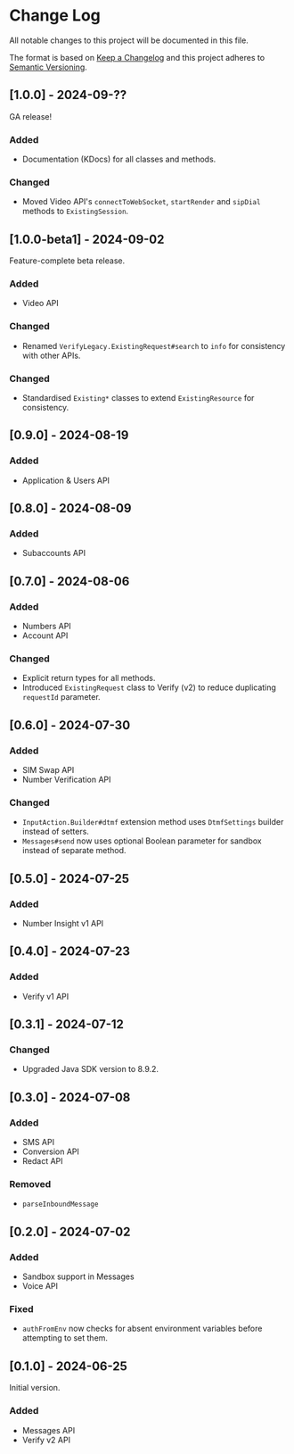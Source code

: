 # Change Log
All notable changes to this project will be documented in this file.

The format is based on [Keep a Changelog](http://keepachangelog.com/)
and this project adheres to [Semantic Versioning](http://semver.org/).

## [1.0.0] - 2024-09-??
GA release!

### Added
- Documentation (KDocs) for all classes and methods.

### Changed
- Moved Video API's `connectToWebSocket`, `startRender` and `sipDial` methods to `ExistingSession`.

## [1.0.0-beta1] - 2024-09-02
Feature-complete beta release.

### Added
- Video API

### Changed
- Renamed `VerifyLegacy.ExistingRequest#search` to `info` for consistency with other APIs.

### Changed
- Standardised `Existing*` classes to extend `ExistingResource` for consistency.

## [0.9.0] - 2024-08-19

### Added
- Application & Users API

## [0.8.0] - 2024-08-09

### Added
- Subaccounts API

## [0.7.0] - 2024-08-06

### Added
- Numbers API
- Account API

### Changed
- Explicit return types for all methods.
- Introduced `ExistingRequest` class to Verify (v2) to reduce duplicating `requestId` parameter.

## [0.6.0] - 2024-07-30

### Added
- SIM Swap API
- Number Verification API

### Changed
- `InputAction.Builder#dtmf` extension method uses `DtmfSettings` builder instead of setters.
- `Messages#send` now uses optional Boolean parameter for sandbox instead of separate method.

## [0.5.0] - 2024-07-25

### Added
- Number Insight v1 API

## [0.4.0] - 2024-07-23

### Added
- Verify v1 API

## [0.3.1] - 2024-07-12

### Changed
- Upgraded Java SDK version to 8.9.2.

## [0.3.0] - 2024-07-08

### Added
- SMS API
- Conversion API
- Redact API

### Removed
- `parseInboundMessage`

## [0.2.0] - 2024-07-02

### Added
- Sandbox support in Messages
- Voice API

### Fixed
- `authFromEnv` now checks for absent environment variables before attempting to set them.

## [0.1.0] - 2024-06-25
Initial version.

### Added
- Messages API
- Verify v2 API

